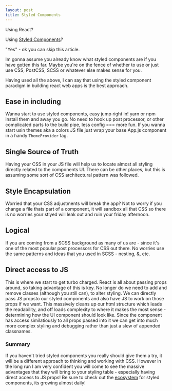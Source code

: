 ```yaml
---
layout: post
title: Styled Components
---
```


Using React?

Using [Styled Components](https://www.styled-components.com/)?

"Yes" - ok you can skip this article.

Im gonna assume you already know what styled components are if you have gotten this far. Maybe you're on the fence of whether to use or just use CSS, PostCSS, SCSS or whatever else makes sense for you.

Having used all the above, I can say that using the styled component paradigm in building react web apps is the best approach.

## Ease in including

Wanna start to use styled components, easy jump right in! yarn or npm install them and away you go. No need to hook up post processor, or other complicated parts to the build pipe, less config === more fun. If you wanna start usin themes aka a colors JS file
just wrap your base App.js component in a handy `ThemeProvider` tag.

## Single Source of Truth

Having your CSS in your JS file will help us to locate almost all styling directly related to the components UI. There can be other places, but this is assuming some sort of CSS architectural pattern was followed.

## Style Encapsulation

Worried that your CSS adjustments will break the app? Not to worry if you change a file thats part of a component, it will sandbox all that CSS so there is no worries your stlyed will leak out and ruin your friday afternoon.

## Logical

If you are coming from a SCSS background as many of us are - since it's one of the most popular post processors for CSS out there. No worries use the same patterns and ideas that you used in SCSS - nesting, &, etc.

## Direct access to JS

This is where we start to get turbo charged. React is all about passing props around, so taking advantage of this is key. No longer do we need to add and remove classes (although you still can), to alter styling. We can
directly pass JS propsto our styled components and also have JS to work on those props if we want. This massively cleans up our html structure which leads the readability, and off loads complexity to where it makes the most
sense - determining how the UI component should look like. Since the component has access similatiously to all props passed into it we can get into much more complex styling and debugging rather than just a slew of appended classnames.

### Summary

If you haven't tried styled components you really should give them a try, it will be a different approach to thinking and working with CSS. However in the long run I am very confident you will come to see the massive advantages that they
will bring to your styling table - especially having direct access to JS props! Be sure to check out the [ecosystem](https://www.styled-components.com/ecosystem) for styled components, its growing almost daily!
